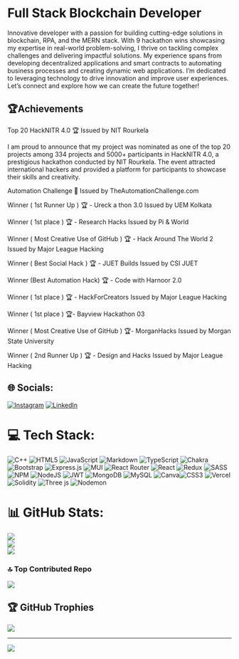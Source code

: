 # Full Stack Blockchain Developer
Innovative developer with a passion for building cutting-edge solutions in blockchain, RPA, and the MERN stack. With 9 hackathon wins showcasing my expertise in real-world problem-solving, I thrive on tackling complex challenges and delivering impactful solutions. My experience spans from developing decentralized applications and smart contracts to automating business processes and creating dynamic web applications. I’m dedicated to leveraging technology to drive innovation and improve user experiences. Let’s connect and explore how we can create the future together!
## 🏆Achievements
Top 20 HackNITR 4.0 🏆
Issued by NIT Rourkela

I am proud to announce that my project was nominated as one of the top 20 projects among 334 projects and 5000+ participants in HackNITR 4.0, a prestigious hackathon conducted by NIT Rourkela. The event attracted international hackers and provided a platform for participants to showcase their skills and creativity.

Automation Challenge 🤖
Issued by TheAutomationChallenge.com

Winner ( 1st Runner Up ) 🏆 - Ureck a thon 3.0
Issued by UEM Kolkata

Winner ( 1st place ) 🏆 - Research Hacks
Issued by Pi & World

Winner ( Most Creative Use of GitHub ) 🏆 - Hack Around The World 2
Issued by Major League Hacking

Winner ( Best Social Hack ) 🏆 - JUET Builds
Issued by CSI JUET

Winner (Best Automation Hack) 🏆 - Code with Harnoor 2.0

Winner ( 1st place ) 🏆 - HackForCreators
Issued by Major League Hacking

Winner ( 1st place ) 🏆- Bayview Hackathon 03

Winner ( Most Creative Use of GitHub ) 🏆- MorganHacks 
Issued by Morgan State University 

Winner ( 2nd Runner Up ) 🏆 - Design and Hacks
Issued by Major League Hacking 

## 🌐 Socials:
[![Instagram](https://img.shields.io/badge/Instagram-%23E4405F.svg?logo=Instagram&logoColor=white)](https://instagram.com/akil.binoy) [![LinkedIn](https://img.shields.io/badge/LinkedIn-%230077B5.svg?logo=linkedin&logoColor=white)](https://linkedin.com/in/https://www.linkedin.com/public-profile/settings?lipi=urn%3Ali%3Apage%3Ad_flagship3_profile_self_edit_contact-info%3B1iyKlgGCTeujTEcq1Ocj9A%3D%3D) 

# 💻 Tech Stack:
![C++](https://img.shields.io/badge/c++-%2300599C.svg?style=for-the-badge&logo=c%2B%2B&logoColor=white) ![HTML5](https://img.shields.io/badge/html5-%23E34F26.svg?style=for-the-badge&logo=html5&logoColor=white) ![JavaScript](https://img.shields.io/badge/javascript-%23323330.svg?style=for-the-badge&logo=javascript&logoColor=%23F7DF1E) ![Markdown](https://img.shields.io/badge/markdown-%23000000.svg?style=for-the-badge&logo=markdown&logoColor=white) ![TypeScript](https://img.shields.io/badge/typescript-%23007ACC.svg?style=for-the-badge&logo=typescript&logoColor=white)  ![Chakra](https://img.shields.io/badge/chakra-%234ED1C5.svg?style=for-the-badge&logo=chakraui&logoColor=white) ![Bootstrap](https://img.shields.io/badge/bootstrap-%23563D7C.svg?style=for-the-badge&logo=bootstrap&logoColor=white) ![Express.js](https://img.shields.io/badge/express.js-%23404d59.svg?style=for-the-badge&logo=express&logoColor=%2361DAFB) ![MUI](https://img.shields.io/badge/MUI-%230081CB.svg?style=for-the-badge&logo=material-ui&logoColor=white) ![React Router](https://img.shields.io/badge/React_Router-CA4245?style=for-the-badge&logo=react-router&logoColor=white) ![React](https://img.shields.io/badge/react-%2320232a.svg?style=for-the-badge&logo=react&logoColor=%2361DAFB) ![Redux](https://img.shields.io/badge/redux-%23593d88.svg?style=for-the-badge&logo=redux&logoColor=white) ![SASS](https://img.shields.io/badge/SASS-hotpink.svg?style=for-the-badge&logo=SASS&logoColor=white) ![NPM](https://img.shields.io/badge/NPM-%23000000.svg?style=for-the-badge&logo=npm&logoColor=white) ![NodeJS](https://img.shields.io/badge/node.js-6DA55F?style=for-the-badge&logo=node.js&logoColor=white) ![JWT](https://img.shields.io/badge/JWT-black?style=for-the-badge&logo=JSON%20web%20tokens) ![MongoDB](https://img.shields.io/badge/MongoDB-%234ea94b.svg?style=for-the-badge&logo=mongodb&logoColor=white) ![MySQL](https://img.shields.io/badge/mysql-%2300f.svg?style=for-the-badge&logo=mysql&logoColor=white) ![Canva](https://img.shields.io/badge/Canva-%2300C4CC.svg?style=for-the-badge&logo=Canva&logoColor=white)![CSS3](https://img.shields.io/badge/css3-%231572B6.svg?style=for-the-badge&logo=css3&logoColor=white) ![Vercel](https://img.shields.io/badge/vercel-%23000000.svg?style=for-the-badge&logo=vercel&logoColor=white)![Solidity](https://img.shields.io/badge/Solidity-%23363636.svg?style=for-the-badge&logo=solidity&logoColor=white)  ![Three js](https://img.shields.io/badge/threejs-black?style=for-the-badge&logo=three.js&logoColor=white) ![Nodemon](https://img.shields.io/badge/NODEMON-%23323330.svg?style=for-the-badge&logo=nodemon&logoColor=%BBDEAD)

# 📊 GitHub Stats:
![](https://github-readme-stats.vercel.app/api?username=akhil888binoy&theme=dark&hide_border=true&include_all_commits=false&count_private=false)<br/>
![](https://github-readme-streak-stats.herokuapp.com/?user=akhil888binoy&theme=dark&hide_border=true)<br/>
![](https://github-readme-stats.vercel.app/api/top-langs/?username=akhil888binoy&theme=dark&hide_border=true&include_all_commits=false&count_private=false&layout=compact)

### 🔝 Top Contributed Repo
![](https://github-contributor-stats.vercel.app/api?username=akhil888binoy&limit=5&theme=dracula&combine_all_yearly_contributions=true)



## 🏆 GitHub Trophies
![](https://github-profile-trophy.vercel.app/?username=akhil888binoy&theme=radical&no-frame=false&no-bg=false&margin-w=4)

---
[![](https://visitcount.itsvg.in/api?id=akhil888binoy&icon=2&color=1)](https://visitcount.itsvg.in)

